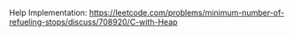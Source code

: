 Help Implementation:
https://leetcode.com/problems/minimum-number-of-refueling-stops/discuss/708920/C-with-Heap
​
​